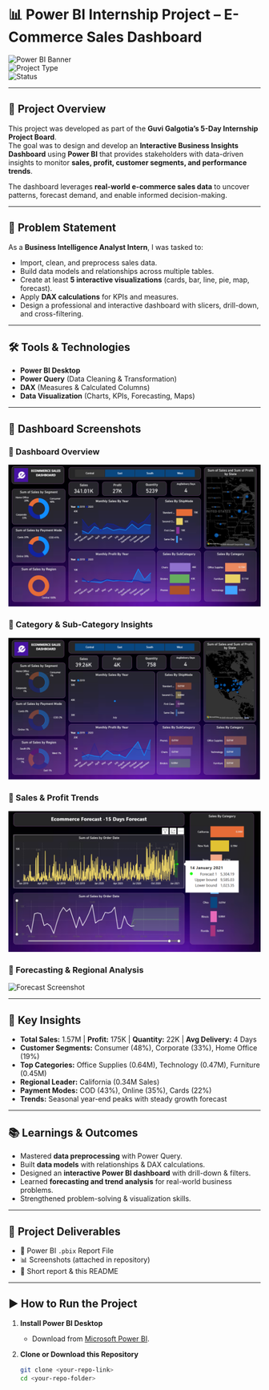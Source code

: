 # 📊 Power BI Internship Project – E-Commerce Sales Dashboard  

![Power BI Banner](https://img.shields.io/badge/Tool-Power%20BI-blue?style=for-the-badge)  
![Project Type](https://img.shields.io/badge/Type-Data%20Analytics-green?style=for-the-badge)  
![Status](https://img.shields.io/badge/Status-Completed-success?style=for-the-badge)  

---

## 🚀 Project Overview  
This project was developed as part of the **Guvi Galgotia’s 5-Day Internship Project Board**.  
The goal was to design and develop an **Interactive Business Insights Dashboard** using **Power BI** that provides stakeholders with data-driven insights to monitor **sales, profit, customer segments, and performance trends**.  

The dashboard leverages **real-world e-commerce sales data** to uncover patterns, forecast demand, and enable informed decision-making.  

---

## 🎯 Problem Statement  
As a **Business Intelligence Analyst Intern**, I was tasked to:  
- Import, clean, and preprocess sales data.  
- Build data models and relationships across multiple tables.  
- Create at least **5 interactive visualizations** (cards, bar, line, pie, map, forecast).  
- Apply **DAX calculations** for KPIs and measures.  
- Design a professional and interactive dashboard with slicers, drill-down, and cross-filtering.  

---

## 🛠️ Tools & Technologies  
- **Power BI Desktop**  
- **Power Query** (Data Cleaning & Transformation)  
- **DAX** (Measures & Calculated Columns)  
- **Data Visualization** (Charts, KPIs, Forecasting, Maps)  

---

## 📸 Dashboard Screenshots  

### 📍 Dashboard Overview  
![Dashboard Screenshot](./Screenshot%202025-08-21%20174439.png)  

### 📍 Category & Sub-Category Insights  
![Category Screenshot](./Screenshot%202025-08-21%20174506.png)  

### 📍 Sales & Profit Trends  
![Trends Screenshot](./Screenshot%202025-08-21%20174548.png)  

### 📍 Forecasting & Regional Analysis  
![Forecast Screenshot](./Screenshot%202025-08-22%20162352.png)  

---

## 🔑 Key Insights  
- **Total Sales:** 1.57M | **Profit:** 175K | **Quantity:** 22K | **Avg Delivery:** 4 Days  
- **Customer Segments:** Consumer (48%), Corporate (33%), Home Office (19%)  
- **Top Categories:** Office Supplies (0.64M), Technology (0.47M), Furniture (0.45M)  
- **Regional Leader:** California (0.34M Sales)  
- **Payment Modes:** COD (43%), Online (35%), Cards (22%)  
- **Trends:** Seasonal year-end peaks with steady growth forecast  

---

## 📚 Learnings & Outcomes  
- Mastered **data preprocessing** with Power Query.  
- Built **data models** with relationships & DAX calculations.  
- Designed an **interactive Power BI dashboard** with drill-down & filters.  
- Learned **forecasting and trend analysis** for real-world business problems.  
- Strengthened problem-solving & visualization skills.  

---

## 📂 Project Deliverables  
- 📄 Power BI `.pbix` Report File  
- 📊 Screenshots (attached in repository)  
- 📝 Short report & this README  

---

## ▶️ How to Run the Project  

1. **Install Power BI Desktop**  
   - Download from [Microsoft Power BI](https://powerbi.microsoft.com/desktop/).  

2. **Clone or Download this Repository**  
   ```bash
   git clone <your-repo-link>
   cd <your-repo-folder>
